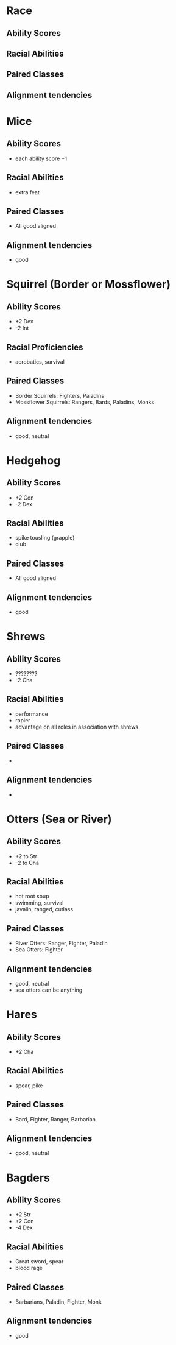# Race
## Ability Scores
## Racial Abilities
## Paired Classes
## Alignment tendencies


# Mice
## Ability Scores
- each ability score +1

## Racial Abilities
- extra feat

## Paired Classes
 - All good aligned
 
## Alignment tendencies
 - good
 
 
# Squirrel (Border or Mossflower)
## Ability Scores
- +2 Dex
- -2 Int

## Racial Proficiencies
- acrobatics, survival

## Paired Classes
- Border Squirrels: Fighters, Paladins
- Mossflower Squirrels: Rangers, Bards, Paladins, Monks

## Alignment tendencies
- good, neutral


# Hedgehog 
## Ability Scores
- +2 Con
- -2 Dex

## Racial Abilities
- spike tousling (grapple)
- club

## Paired Classes
- All good aligned 

## Alignment tendencies
- good


# Shrews 
## Ability Scores
- ????????
- -2 Cha

## Racial Abilities
- performance
- rapier
- advantage on all roles in association with shrews

## Paired Classes
- 

## Alignment tendencies
- 


# Otters (Sea or River) 
## Ability Scores
- +2 to Str
- -2 to Cha

## Racial Abilities
- hot root soup
- swimming, survival
- javalin, ranged, cutlass

## Paired Classes
- River Otters: Ranger, Fighter, Paladin
- Sea Otters: Fighter

## Alignment tendencies
- good, neutral 
- sea otters can be anything


# Hares 
## Ability Scores
- +2 Cha

## Racial Abilities
- spear, pike

## Paired Classes
- Bard, Fighter, Ranger, Barbarian

## Alignment tendencies
- good, neutral


# Bagders 
## Ability Scores
- +2 Str
- +2 Con
- -4 Dex

## Racial Abilities
- Great sword, spear
- blood rage

## Paired Classes
- Barbarians, Paladin, Fighter, Monk

## Alignment tendencies
- good

